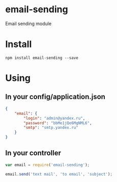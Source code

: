 # email-sending
Email sending module

# Install
```console
npm install email-sending --save
```
# Using

## In your config/application.json

```json
{
    "email": {
        "login": "admin@yandex.ru",
        "password": "bbMe1jQe6MgNML6",
        "smtp": "smtp.yandex.ru"
    }
}
```

## In your controller

```js
var email = require('email-sending');

email.send('text mail', 'to email', 'subject');
```
